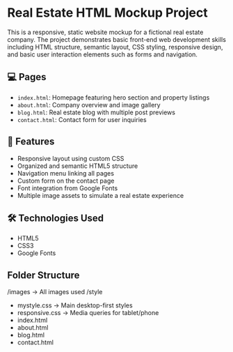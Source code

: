 # Real Estate HTML Mockup Project

This is a responsive, static website mockup for a fictional real estate company. The project demonstrates basic front-end web development skills including HTML structure, semantic layout, CSS styling, responsive design, and basic user interaction elements such as forms and navigation.

## 💻 Pages

- `index.html`: Homepage featuring hero section and property listings
- `about.html`: Company overview and image gallery
- `blog.html`: Real estate blog with multiple post previews
- `contact.html`: Contact form for user inquiries

## 🧩 Features

- Responsive layout using custom CSS
- Organized and semantic HTML5 structure
- Navigation menu linking all pages
- Custom form on the contact page
- Font integration from Google Fonts
- Multiple image assets to simulate a real estate experience

## 🛠 Technologies Used

- HTML5
- CSS3
- Google Fonts

## Folder Structure
/images         -> All images used
/style
  - mystyle.css      -> Main desktop-first styles
  - responsive.css   -> Media queries for tablet/phone
- index.html
- about.html
- blog.html
- contact.html
